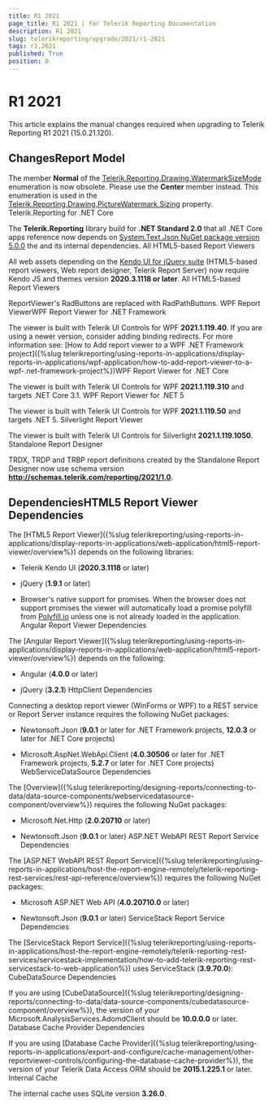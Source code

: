 ```yaml
---
title: R1 2021
page_title: R1 2021 | for Telerik Reporting Documentation
description: R1 2021
slug: telerikreporting/upgrade/2021/r1-2021
tags: r1,2021
published: True
position: 0
---
```


# R1 2021



This article explains the manual changes required when upgrading to Telerik Reporting R1 2021 (15.0.21.120).

## ChangesReport Model

The member __Normal__ of the                 [Telerik.Reporting.Drawing.WatermarkSizeMode](/reporting/api/Telerik.Reporting.Drawing.WatermarkSizeMode)                 enumeration is now obsolete. Please use the __Center__ member instead. This enumeration is used in the                 [Telerik.Reporting.Drawing.PictureWatermark.Sizing](/reporting/api/Telerik.Reporting.Drawing.PictureWatermark#Telerik_Reporting_Drawing_PictureWatermark_Sizing)                 property.               Telerik.Reporting for .NET Core

The __Telerik.Reporting__ library build for __.NET Standard 2.0__                 that all .NET Core apps reference now depends on                 [System.Text.Json NuGet package version 5.0.0](https://www.nuget.org/packages/System.Text.Json/5.0.0)                 the  and its internal dependencies.               All HTML5-based Report Viewers

All web assets depending on the                 [Kendo UI for jQuery suite](https://www.telerik.com/kendo-ui)                 (HTML5-based report viewers, Web report designer, Telerik Report Server) now require Kendo JS and themes version                 __2020.3.1118 or later__.               All HTML5-based Report Viewers

ReportViewer's RadButtons are replaced with RadPathButtons.               WPF Report ViewerWPF Report Viewer for .NET Framework

The viewer is built with Telerik UI Controls for WPF __2021.1.119.40__.                     If you are using a newer version, consider adding binding redirects. For more information see:                     [How to Add report viewer to a WPF .NET Framework project]({%slug telerikreporting/using-reports-in-applications/display-reports-in-applications/wpf-application/how-to-add-report-viewer-to-a-wpf-.net-framework-project%})WPF Report Viewer for .NET Core

The viewer is built with Telerik UI Controls for WPF __2021.1.119.310__ and targets .NET Core 3.1.                   WPF Report Viewer for .NET 5

The viewer is built with Telerik UI Controls for WPF __2021.1.119.50__ and targets .NET 5.                   Silverlight Report Viewer

The viewer is built with Telerik UI Controls for Silverlight __2021.1.119.1050__.               Standalone Report Designer

TRDX, TRDP and TRBP report definitions created by the Standalone Report Designer now use schema version                 __http://schemas.telerik.com/reporting/2021/1.0__.               

## DependenciesHTML5 Report Viewer Dependencies

The [HTML5 Report Viewer]({%slug telerikreporting/using-reports-in-applications/display-reports-in-applications/web-application/html5-report-viewer/overview%}) depends on the following libraries:               

* Telerik Kendo UI (__2020.3.1118__ or later)                   

* jQuery (__1.9.1__ or later)                   

* Browser's native support for promises. When the browser does not support promises                     the viewer will automatically load a promise polyfill from [Polyfill.io](https://polyfill.io) unless one is not already loaded in the application.                   Angular Report Viewer Dependencies

The [Angular Report Viewer]({%slug telerikreporting/using-reports-in-applications/display-reports-in-applications/web-application/html5-report-viewer/overview%}) depends on the following:               

* Angular (__4.0.0__ or later)                   

* jQuery (__3.2.1__)                   HttpClient Dependencies

Connecting a desktop report viewer (WinForms or WPF) to a REST service or Report Server instance requires the following NuGet packages:               

* Newtonsoft.Json (__9.0.1__ or later for .NET Framework projects, __12.0.3__ or later for .NET Core projects)                   

* Microsoft.AspNet.WebApi.Client (__4.0.30506__ or later for .NET Framework projects, __5.2.7__ or later for .NET Core projects)                   WebServiceDataSource Dependencies

The [Overview]({%slug telerikreporting/designing-reports/connecting-to-data/data-source-components/webservicedatasource-component/overview%}) requires the following NuGet packages:               

* Microsoft.Net.Http (__2.0.20710__ or later)                   

* Newtonsoft.Json (__9.0.1__ or later)                   ASP.NET WebAPI REST Report Service Dependencies

The [ASP.NET WebAPI REST Report Service]({%slug telerikreporting/using-reports-in-applications/host-the-report-engine-remotely/telerik-reporting-rest-services/rest-api-reference/overview%}) requires the following NuGet packages:               

* Microsoft ASP.NET Web API (__4.0.20710.0__ or later)                   

* Newtonsoft.Json (__9.0.1__ or later)                   ServiceStack Report Service Dependencies

The [ServiceStack Report Service]({%slug telerikreporting/using-reports-in-applications/host-the-report-engine-remotely/telerik-reporting-rest-services/servicestack-implementation/how-to-add-telerik-reporting-rest-servicestack-to-web-application%}) uses                 ServiceStack (__3.9.70.0__):               CubeDataSource Dependencies

If you are using [CubeDataSource]({%slug telerikreporting/designing-reports/connecting-to-data/data-source-components/cubedatasource-component/overview%}), the version of your                 Microsoft.AnalysisServices.AdomdClient should be __10.0.0.0__ or later.               Database Cache Provider Dependencies

If you are using [Database Cache Provider]({%slug telerikreporting/using-reports-in-applications/export-and-configure/cache-management/other-reportviewer-controls/configuring-the-database-cache-provider%}), the version of your                 Telerik Data Access ORM should be __2015.1.225.1__ or later.               Internal Cache

The internal cache uses SQLite version __3.26.0__.               
